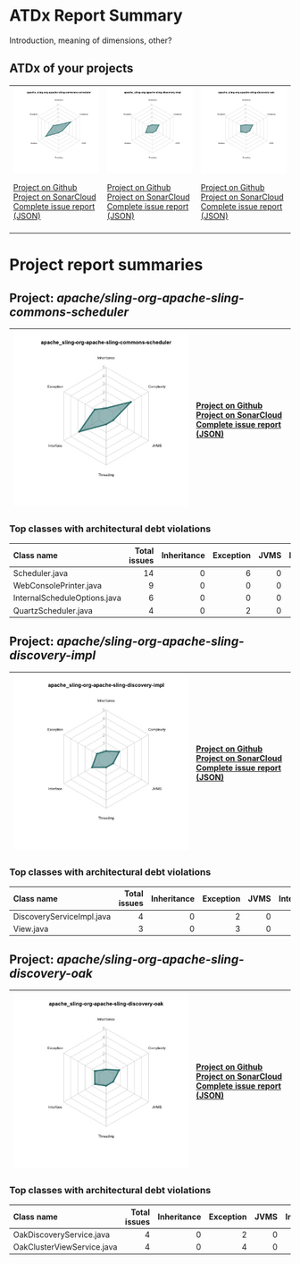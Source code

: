 
# ATDx Report Summary

Introduction, meaning of dimensions, other?

## ATDx of your projects
||||
|-|-|-|
|<img src="https://github.com/robertoverdecchia/ATDx_report_sandbox/blob/master/plots/apache_sling-org-apache-sling-commons-scheduler.jpg"/> <p style="text-align:left">[Project on Github](https://github.com/apache/sling-org-apache-sling-commons-scheduler) <br> [Project on SonarCloud ](https://sonarcloud.io/dashboard?id=apache_sling-org-apache-sling-commons-scheduler) <br> [Complete issue report (JSON)](./json/apache_sling-org-apache-sling-commons-scheduler.json)</p>|<img src="https://github.com/robertoverdecchia/ATDx_report_sandbox/blob/master/plots/apache_sling-org-apache-sling-discovery-impl.jpg"/> <p style="text-align:left">[Project on Github](https://github.com/apache/sling-org-apache-sling-discovery-impl) <br> [Project on SonarCloud ](https://sonarcloud.io/dashboard?id=apache_sling-org-apache-sling-discovery-impl) <br> [Complete issue report (JSON)](./json/apache_sling-org-apache-sling-discovery-impl.json)</p>|<img src="https://github.com/robertoverdecchia/ATDx_report_sandbox/blob/master/plots/apache_sling-org-apache-sling-discovery-oak.jpg"/> <p style="text-align:left">[Project on Github](https://github.com/apache/sling-org-apache-sling-discovery-oak) <br> [Project on SonarCloud ](https://sonarcloud.io/dashboard?id=apache_sling-org-apache-sling-discovery-oak) <br> [Complete issue report (JSON)](./json/apache_sling-org-apache-sling-discovery-oak.json)</p>
 | |

# Project report summaries
## Project: _apache/sling-org-apache-sling-commons-scheduler_
|<img src="https://github.com/robertoverdecchia/ATDx_report_sandbox/blob/master/plots/apache_sling-org-apache-sling-commons-scheduler.jpg"/>|<p style="text-align:left">[Project on Github](https://github.com/apache/sling-org-apache-sling-commons-scheduler) <br> [Project on SonarCloud ](https://sonarcloud.io/dashboard?id=apache_sling-org-apache-sling-commons-scheduler) <br> [Complete issue report (JSON)](./json/apache_sling-org-apache-sling-commons-scheduler.json)</p>
|-|-|
### Top classes with architectural debt violations
| Class name                   |   Total issues |   Inheritance |   Exception |   JVMS |   Interface |   Threading |   Complexity | Fully qualified name                                                               |
|:-----------------------------|---------------:|--------------:|------------:|-------:|------------:|------------:|-------------:|:-----------------------------------------------------------------------------------|
| Scheduler.java               |             14 |             0 |           6 |      0 |           8 |           0 |            0 | src/main/java/org/apache/sling/commons/scheduler/Scheduler.java                    |
| WebConsolePrinter.java       |              9 |             0 |           0 |      0 |           9 |           0 |            0 | src/main/java/org/apache/sling/commons/scheduler/impl/WebConsolePrinter.java       |
| InternalScheduleOptions.java |              6 |             0 |           0 |      0 |           6 |           0 |            0 | src/main/java/org/apache/sling/commons/scheduler/impl/InternalScheduleOptions.java |
| QuartzScheduler.java         |              4 |             0 |           2 |      0 |           2 |           0 |            0 | src/main/java/org/apache/sling/commons/scheduler/impl/QuartzScheduler.java         |

## Project: _apache/sling-org-apache-sling-discovery-impl_
|<img src="https://github.com/robertoverdecchia/ATDx_report_sandbox/blob/master/plots/apache_sling-org-apache-sling-discovery-impl.jpg"/>|<p style="text-align:left">[Project on Github](https://github.com/apache/sling-org-apache-sling-discovery-impl) <br> [Project on SonarCloud ](https://sonarcloud.io/dashboard?id=apache_sling-org-apache-sling-discovery-impl) <br> [Complete issue report (JSON)](./json/apache_sling-org-apache-sling-discovery-impl.json)</p>
|-|-|
### Top classes with architectural debt violations
| Class name                |   Total issues |   Inheritance |   Exception |   JVMS |   Interface |   Threading |   Complexity | Fully qualified name                                                    |
|:--------------------------|---------------:|--------------:|------------:|-------:|------------:|------------:|-------------:|:------------------------------------------------------------------------|
| DiscoveryServiceImpl.java |              4 |             0 |           2 |      0 |           1 |           0 |            1 | src/main/java/org/apache/sling/discovery/impl/DiscoveryServiceImpl.java |
| View.java                 |              3 |             0 |           3 |      0 |           0 |           0 |            0 | src/main/java/org/apache/sling/discovery/impl/common/View.java          |

## Project: _apache/sling-org-apache-sling-discovery-oak_
|<img src="https://github.com/robertoverdecchia/ATDx_report_sandbox/blob/master/plots/apache_sling-org-apache-sling-discovery-oak.jpg"/>|<p style="text-align:left">[Project on Github](https://github.com/apache/sling-org-apache-sling-discovery-oak) <br> [Project on SonarCloud ](https://sonarcloud.io/dashboard?id=apache_sling-org-apache-sling-discovery-oak) <br> [Complete issue report (JSON)](./json/apache_sling-org-apache-sling-discovery-oak.json)</p>
|-|-|
### Top classes with architectural debt violations
| Class name                 |   Total issues |   Inheritance |   Exception |   JVMS |   Interface |   Threading |   Complexity | Fully qualified name                                                            |
|:---------------------------|---------------:|--------------:|------------:|-------:|------------:|------------:|-------------:|:--------------------------------------------------------------------------------|
| OakDiscoveryService.java   |              4 |             0 |           2 |      0 |           1 |           0 |            1 | src/main/java/org/apache/sling/discovery/oak/OakDiscoveryService.java           |
| OakClusterViewService.java |              4 |             0 |           4 |      0 |           0 |           0 |            0 | src/main/java/org/apache/sling/discovery/oak/cluster/OakClusterViewService.java |

